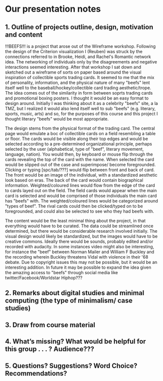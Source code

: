 # Our presentation notes

## 1.	Outline of projects outline, design, motivation and content

!!!BEEFS!!! is a project that arose out of the Wireframe workshop. Following the design of the Criterion visualization I (Reuben) was struck by the connections referred to in Brooke, Heidi, and Rachel's Romantic network idea. The networking of individuals only by the disagreements and negative interactions seemed interesting. After that workshop I sat down and sketched out a wireframe of sorts on paper based around the visual inspiration of collectible sports trading cards. It seemed to me that the mix of personality, information, and the physical nature of many "beefs" lent itself well to the baseball/hockey/collectible card trading aesthetic/trope. The idea comes out of the similarity in form between soprts trading cards and promotional boxing posters. I thought it would be an easy format to design around. Initially I was thinking about it as a celebrity "beefs" site, a la TMZ, but I realized it would also lend itself well to sub "beefs" (e.g. literary, sports, music, arts) and so, for the purposes of this course and this project I thought literary "beefs" would be most appropriate. 

The design stems from the physical format of the trading card. The central page would emulate a boc of collectible cards on a field resembling a table or floor. The cards would be visible along their top edges and would be selected according to a pre-determined organizational principle, perhaps selected by the user (alphabetical, type of "beef", literary movement, language, nation). You would then, by keyboard or mouse flip through the cards revealing the top of the card with the name. When selected the card would be slipped out of the case and superimpose/ become foregrounded. Clicking or typing [spc/tab/???] would flip between front and back of card. The front would be an image of the individual, with a standardized aesthetic look based on eras. The back of the card would contain biographical information. Weighted/coloured lines would flow from the edge of the card to cards layed out on the field. The field cards would appear when the main card is selected and would be comprised of those individuals the main card has "beefs" with. The weighted/coloured lines would be categorized around "types of beef". The rival cards could then be clicked/typed on to be foregrounded, and could also be selected to see who they had beefs with. 

The content would be the least minimal thing about the project, in that everything would have to be curated. The data could be streamlined once determined, but there would be considerable research involved initially. The visual design would likely be standardized, but the images would have to be creative commons. Ideally there would be sounds, probably edited and/or recorded with audacity. In some instances video might also be interesting, for instance the "beef" between Norman Mailer and William F Buckley and the recording wherein Buckley threatens Vidal with violence in their '68 debate. Due to copyright issues this may not be possible, but it would be an interesting addition. In future it may be possible to expand the idea given the amazing access to "beefs" through social media like twitter/Facebook/Worldstar Hiphop???
## 2.	Remarks about digital studies and minimal computing (the type of minimalism/ case studies)
## 3.	Draw from course material
## 4.	What’s missing? What would be helpful for this group . . . ? Audience???
## 5.	Questions? Suggestions? Word Choice? Recommendations? 



